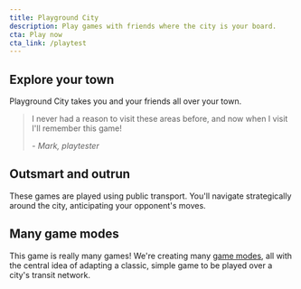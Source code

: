 ```yaml
---
title: Playground City
description: Play games with friends where the city is your board.
cta: Play now
cta_link: /playtest
---
```

## Explore your town

Playground City takes you and your friends all over your town.

> I never had a reason to visit these areas before, and now when I visit I'll remember this game!
> 
> \- _Mark, playtester_

## Outsmart and outrun

These games are played using public transport. You'll navigate strategically around the city, anticipating your opponent's moves.

## Many game modes

This game is really many games! We're creating many [game modes](/games), all with the central idea of adapting a classic, simple game to be played over a city's transit network.